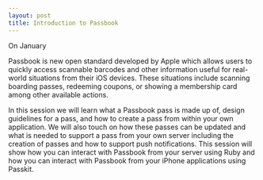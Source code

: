 ```yaml
---
layout: post
title: Introduction to Passbook
---
```


On January

Passbook is new open standard developed by Apple which allows users to quickly access scannable barcodes and other information useful for real-world situations from their iOS devices. These situations include scanning boarding passes, redeeming coupons, or showing a membership card among other available actions.

In this session we will learn what a Passbook pass is made up of, design guidelines for a pass, and how to create a pass from within your own application. We will also touch on how these passes can be updated and what is needed to support a pass from your own server including the creation of passes and how to support push notifications. This session will show how you can interact with Passbook from your server using Ruby and how you can interact with Passbook from your iPhone applications using Passkit.

